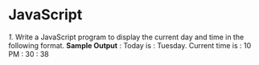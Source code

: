 # JavaScript
*1.* Write a JavaScript program to display the current day and time in the following format.
**Sample Output** : Today is : Tuesday. 
Current time is : 10 PM : 30 : 38
